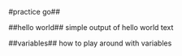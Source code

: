 #practice go##

##hello world##
simple output of hello world text

##variables##
how to play around with variables

